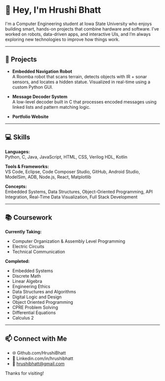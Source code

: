 # 👋 Hey, I'm Hrushi Bhatt

I'm a Computer Engineering student at Iowa State University who enjoys building smart, hands-on projects that combine hardware and software. I’ve worked on robots, data-driven apps, and interactive UIs, and I’m always exploring new technologies to improve how things work.

---

## 🧠 Projects

- **Embedded Navigation Robot**  
  A Roomba robot that scans terrain, detects objects with IR + sonar sensors, and locates a hidden statue. Visualized in real-time using a custom Python GUI.

- **Message Decoder System**  
  A low-level decoder built in C that processes encoded messages using linked lists and pattern matching logic.

- **Portfolio Website**  
  

---

## 💻 Skills

**Languages:**  
Python, C, Java, JavaScript, HTML, CSS, Verilog HDL, Kotlin

**Tools & Frameworks:**  
VS Code, Eclipse, Code Composer Studio, GitHub, Android Studio, ModelSim, ADB, Node.js, React, Matplotlib

**Concepts:**  
Embedded Systems, Data Structures, Object-Oriented Programming, API Integration, Real-Time Data Visualization, Full Stack Development

---

## 📚 Coursework

**Currently Taking:**  
- Computer Organization & Assembly Level Programming
- Electric Circuits
- Technical Communication

**Completed:**  
- Embedded Systems
- Discrete Math
- Linear Algebra
- Engineering Ethics
- Data Structures and Algorithms
- Digital Logic and Design
- Object Oriented Programming
- CPRE Problem Solving
- Differential Equations
- Calculus 2

---

## 📫 Connect with Me

- 🌐 Github.com/HrushiBhatt
- 💼 Linkedin.com/in/hrushibhatt
- 📧 hrushibhatt@gmail.com

Thanks for visiting!
